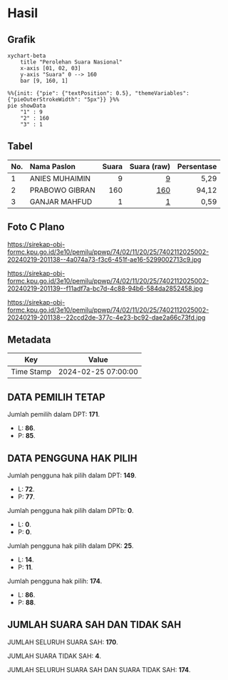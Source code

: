 # Hasil

## Grafik

```mermaid
xychart-beta
    title "Perolehan Suara Nasional"
    x-axis [01, 02, 03]
    y-axis "Suara" 0 --> 160
    bar [9, 160, 1]
```

```mermaid
%%{init: {"pie": {"textPosition": 0.5}, "themeVariables": {"pieOuterStrokeWidth": "5px"}} }%%
pie showData
    "1" : 9
    "2" : 160
    "3" : 1
```

## Tabel

| No. | Nama Paslon    | Suara | Suara (raw) | Persentase |
|:--- |:-------------- | -----:| -----------:| ----------:|
| 1   | ANIES MUHAIMIN | 9     | [9][p-1]    | 5,29       |
| 2   | PRABOWO GIBRAN | 160   | [160][p-2]  | 94,12      |
| 3   | GANJAR MAHFUD  | 1     | [1][p-3]    | 0,59       |


[p-1]: https://github.com/gigit-pemilu/pemilu-2024/blob/main/pilpres/hitung-suara/sub/74-sulawesi-tenggara/sub/02-konawe/sub/11-soropia/sub/2025-saponda-laut/sub/002-tps/sub/paslon-1.txt
[p-2]: https://github.com/gigit-pemilu/pemilu-2024/blob/main/pilpres/hitung-suara/sub/74-sulawesi-tenggara/sub/02-konawe/sub/11-soropia/sub/2025-saponda-laut/sub/002-tps/sub/paslon-2.txt
[p-3]: https://github.com/gigit-pemilu/pemilu-2024/blob/main/pilpres/hitung-suara/sub/74-sulawesi-tenggara/sub/02-konawe/sub/11-soropia/sub/2025-saponda-laut/sub/002-tps/sub/paslon-3.txt

## Foto C Plano

https://sirekap-obj-formc.kpu.go.id/3e10/pemilu/ppwp/74/02/11/20/25/7402112025002-20240219-201138--4a074a73-f3c6-451f-ae16-5299002713c9.jpg

https://sirekap-obj-formc.kpu.go.id/3e10/pemilu/ppwp/74/02/11/20/25/7402112025002-20240219-201139--f11adf7a-bc7d-4c88-94b6-584da2852458.jpg

https://sirekap-obj-formc.kpu.go.id/3e10/pemilu/ppwp/74/02/11/20/25/7402112025002-20240219-201138--22ccd2de-377c-4e23-bc92-dae2a66c73fd.jpg


## Metadata

| Key        | Value               |
| ---------- | ------------------- |
| Time Stamp | 2024-02-25 07:00:00 |


## DATA PEMILIH TETAP

Jumlah pemilih dalam DPT: **171**.
 * L: **86**.
 * P: **85**.

## DATA PENGGUNA HAK PILIH

Jumlah pengguna hak pilih dalam DPT: **149**.
 * L: **72**.
 * P: **77**.

Jumlah pengguna hak pilih dalam DPTb: **0**.
 * L: **0**.
 * P: **0**.

Jumlah pengguna hak pilih dalam DPK: **25**.
 * L: **14**.
 * P: **11**.

Jumlah pengguna hak pilih: **174**.
 * L: **86**.
 * P: **88**.

## JUMLAH SUARA SAH DAN TIDAK SAH

JUMLAH SELURUH SUARA SAH: **170**.

JUMLAH SUARA TIDAK SAH: **4**.

JUMLAH SELURUH SUARA SAH DAN SUARA TIDAK SAH: **174**.



